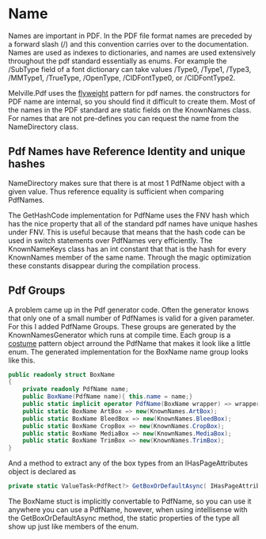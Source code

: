 ﻿# Name

Names are important in PDF.  In the PDF file format names are preceded by a forward slash (/) and this convention carries over to the documentation.  Names are used as indexes to dictionaries, and names are used extensively throughout the pdf standard essentially as enums.  For example the /SubType field of a font dictionary can take values /Type0, /Type1, /Type3, /MMType1, /TrueType, /OpenType, /CIDFontType0, or /CIDFontType2.

Melville.Pdf uses the [flyweight](https://en.wikipedia.org/wiki/Flyweight_pattern) pattern for pdf names.  the constructors for PDF name are internal, so you should find it difficult to create them.  Most of the
names in the PDF standard are static fields on the KnownNames class.  For names that are not pre-defines
you can request the name from the NameDirectory class.  

## Pdf Names have Reference Identity and unique hashes
NameDirectory makes sure that there is at most 1 PdfName object with a given value.  Thus reference equality is sufficient when comparing PdfNames.

The GetHashCode implementation for PdfName uses the FNV hash which has the nice property that all of the standard pdf names have unique hashes under FNV.  This is useful because that means that the hash code can be used in switch statements over PdfNames very efficiently.  The KnownNameKeys class has an int constant that that is the hash for every KnownNames member of the same name.  Through the magic optimization these constants disappear during the compilation process.

## Pdf Groups

A problem came up in the Pdf generator code.  Often the generator knows that only one of a small number of PdfNames is valid for a given parameter.  For this I added PdfName Groups.  These groups are generated by the KnownNamesGenerator which runs at compile time.  Each group is a [costume](Costumes.md) pattern object arround the PdfName that makes it look like a little enum.  The generated implementation for the BoxName name group looks like this.

````c#
public readonly struct BoxName 
{
    private readonly PdfName name;
    public BoxName(PdfName name){ this.name = name;}
    public static implicit operator PdfName(BoxName wrapper) => wrapper.name; 
    public static BoxName ArtBox => new(KnownNames.ArtBox);
    public static BoxName BleedBox => new(KnownNames.BleedBox);
    public static BoxName CropBox => new(KnownNames.CropBox);
    public static BoxName MediaBox => new(KnownNames.MediaBox);
    public static BoxName TrimBox => new(KnownNames.TrimBox);
}
````

And a method to extract any of the box types from an IHasPageAttributes object is declared as
````c#
private static ValueTask<PdfRect?> GetBoxOrDefaultAsync( IHasPageAttributes item, BoxName? boxType) => ...
````

The BoxName stuct is implicitly convertable to PdfName, so you can use it anywhere you can use a PdfName,
however, when using intellisense with the GetBoxOrDefaultAsync method, the static properties of the type
all show up just like members of the enum.